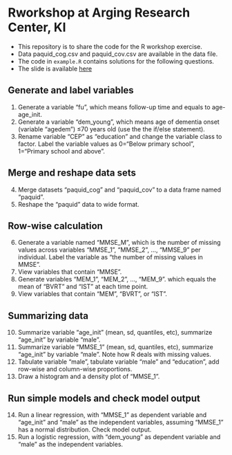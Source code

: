 # Rworkshop at Arging Research Center, KI

* This repository is to share the code for the R workshop exercise.
* Data paquid_cog.csv and paquid_cov.csv are available in the data file.
* The code in `example.R` contains solutions for the following questions.
* The slide is available [here](https://bolin-wu.github.io/Rworkshop_KI_slide/#1)


## Generate and label variables

1. Generate a variable “fu”, which means follow-up time and equals to age-age_init.
2. Generate a variable “dem_young”, which means age of dementia onset (variable “agedem”) ≤70 years old (use the the if/else statement).
3. Rename variable “CEP” as “education” and change the variable class to factor. Label the variable values as 0=“Below primary school”, 1=“Primary school and above”.

## Merge and reshape data sets

4. Merge datasets “paquid_cog” and “paquid_cov” to a data frame named “paquid”.
5. Reshape the “paquid” data to wide format.

## Row-wise calculation

6. Generate a variable named “MMSE_M”, which is the number of missing values across variables “MMSE_1”, “MMSE_2”, …, “MMSE_9” per individual. Label the variable as “the number of missing values in MMSE”.
7. View variables that contain “MMSE”.
8. Generate variables “MEM_1”, “MEM_2”, …, “MEM_9”. which equals the mean of “BVRT” and “IST” at each time point.
9. View variables that contain “MEM”, “BVRT”, or “IST”.

## Summarizing data

10. Summarize variable “age_init” (mean, sd, quantiles, etc), summarize “age_init” by variable “male”.
11. Summarize variable “MMSE_1” (mean, sd, quantiles, etc), summarize “age_init” by variable “male”. Note how R deals with missing values.
12. Tabulate variable “male”, tabulate variable “male” and “education”, add row-wise and column-wise proportions.
13. Draw a histogram and a density plot of “MMSE_1”.

## Run simple models and check model output

14. Run a linear regression, with “MMSE_1” as dependent variable and “age_init” and “male” as the independent variables, assuming “MMSE_1” has a normal distribution. Check model output.
15. Run a logistic regression, with “dem_young” as dependent variable and “male” as the independent variables.




